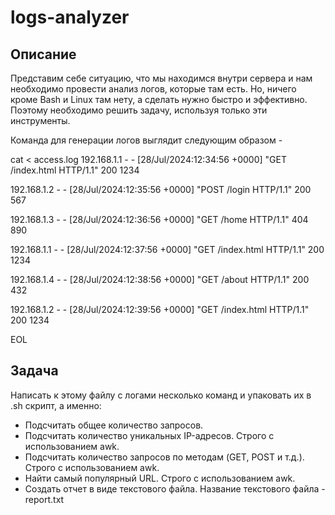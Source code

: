 # logs-analyzer
## Описание

Представим себе ситуацию, что мы находимся внутри сервера и нам необходимо провести анализ логов, которые там есть. Но, ничего кроме Bash и Linux там нету, а сделать нужно быстро и эффективно. Поэтому необходимо решить задачу, используя только эти инструменты.

Команда для генерации логов выглядит следующим образом - 

cat <<EOL > access.log
192.168.1.1 - - [28/Jul/2024:12:34:56 +0000] "GET /index.html HTTP/1.1" 200 1234

192.168.1.2 - - [28/Jul/2024:12:35:56 +0000] "POST /login HTTP/1.1" 200 567

192.168.1.3 - - [28/Jul/2024:12:36:56 +0000] "GET /home HTTP/1.1" 404 890

192.168.1.1 - - [28/Jul/2024:12:37:56 +0000] "GET /index.html HTTP/1.1" 200 1234

192.168.1.4 - - [28/Jul/2024:12:38:56 +0000] "GET /about HTTP/1.1" 200 432

192.168.1.2 - - [28/Jul/2024:12:39:56 +0000] "GET /index.html HTTP/1.1" 200 1234

EOL

## Задача
Написать к этому файлу с логами несколько команд и упаковать их в .sh скрипт, а именно:
- Подсчитать общее количество запросов.
- Подсчитать количество уникальных IP-адресов. Строго с использованием awk.
- Подсчитать количество запросов по методам (GET, POST и т.д.). Строго с использованием awk.
- Найти самый популярный URL. Строго с использованием awk.
- Создать отчет в виде текстового файла. Название текстового файла - report.txt
